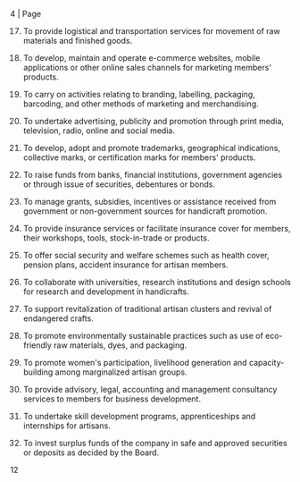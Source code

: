 4 | Page

17. To provide logistical and transportation services for movement of raw materials and finished goods.

18. To develop, maintain and operate e-commerce websites, mobile applications or other online sales channels for marketing members' products.

19. To carry on activities relating to branding, labelling, packaging, barcoding, and other methods of marketing and merchandising.

20. To undertake advertising, publicity and promotion through print media, television, radio, online and social media.

21. To develop, adopt and promote trademarks, geographical indications, collective marks, or certification marks for members' products.

22. To raise funds from banks, financial institutions, government agencies or through issue of securities, debentures or bonds.

23. To manage grants, subsidies, incentives or assistance received from government or non-government sources for handicraft promotion.

24. To provide insurance services or facilitate insurance cover for members, their workshops, tools, stock-in-trade or products.

25. To offer social security and welfare schemes such as health cover, pension plans, accident insurance for artisan members.

26. To collaborate with universities, research institutions and design schools for research and development in handicrafts.

27. To support revitalization of traditional artisan clusters and revival of endangered crafts.

28. To promote environmentally sustainable practices such as use of eco-friendly raw materials, dyes, and packaging.

29. To promote women's participation, livelihood generation and capacity-building among marginalized artisan groups.

30. To provide advisory, legal, accounting and management consultancy services to members for business development.

31. To undertake skill development programs, apprenticeships and internships for artisans.

32. To invest surplus funds of the company in safe and approved securities or deposits as decided by the Board.

12